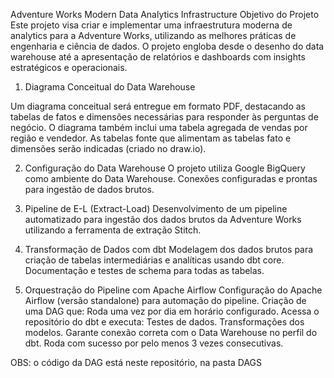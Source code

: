 Adventure Works Modern Data Analytics Infrastructure
Objetivo do Projeto
Este projeto visa criar e implementar uma infraestrutura moderna de analytics para a Adventure Works, utilizando as melhores práticas de engenharia e ciência de dados. O projeto engloba desde o desenho do data warehouse até a apresentação de relatórios e dashboards com insights estratégicos e operacionais.


1. Diagrama Conceitual do Data Warehouse

Um diagrama conceitual será entregue em formato PDF, destacando as tabelas de fatos e dimensões necessárias para responder às perguntas de negócio.
O diagrama também inclui uma tabela agregada de vendas por região e vendedor.
As tabelas fonte que alimentam as tabelas fato e dimensões serão indicadas (criado no draw.io).


2. Configuração do Data Warehouse
O projeto utiliza Google BigQuery como ambiente do Data Warehouse.
Conexões configuradas e prontas para ingestão de dados brutos.

3. Pipeline de E-L (Extract-Load)
 Desenvolvimento de um pipeline automatizado para ingestão dos dados brutos da Adventure Works utilizando a ferramenta de extração Stitch. 


4. Transformação de Dados com dbt
Modelagem dos dados brutos para criação de tabelas intermediárias e analíticas usando dbt core.
Documentação e testes de schema para todas as tabelas.


5. Orquestração do Pipeline com Apache Airflow
Configuração do Apache Airflow (versão standalone) para automação do pipeline.
Criação de uma DAG que:
Roda uma vez por dia em horário configurado.
Acessa o repositório do dbt e executa:
Testes de dados.
Transformações dos modelos.
Garante conexão correta com o Data Warehouse no perfil do dbt.
Roda com sucesso por pelo menos 3 vezes consecutivas.

OBS: o código da DAG está neste repositório, na pasta DAGS

